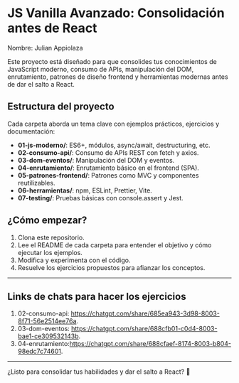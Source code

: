 # JS Vanilla Avanzado: Consolidación antes de React

Nombre: Julian Appiolaza

Este proyecto está diseñado para que consolides tus conocimientos de JavaScript moderno, consumo de APIs, manipulación del DOM, enrutamiento, patrones de diseño frontend y herramientas modernas antes de dar el salto a React.

## Estructura del proyecto

Cada carpeta aborda un tema clave con ejemplos prácticos, ejercicios y documentación:

- **01-js-moderno/**: ES6+, módulos, async/await, destructuring, etc.
- **02-consumo-api/**: Consumo de APIs REST con fetch y axios.
- **03-dom-eventos/**: Manipulación del DOM y eventos.
- **04-enrutamiento/**: Enrutamiento básico en el frontend (SPA).
- **05-patrones-frontend/**: Patrones como MVC y componentes reutilizables.
- **06-herramientas/**: npm, ESLint, Prettier, Vite.
- **07-testing/**: Pruebas básicas con console.assert y Jest.

## ¿Cómo empezar?

1. Clona este repositorio.
2. Lee el README de cada carpeta para entender el objetivo y cómo ejecutar los ejemplos.
3. Modifica y experimenta con el código.
4. Resuelve los ejercicios propuestos para afianzar los conceptos.

---
## Links de chats para hacer los ejercicios

1. 02-consumo-api: https://chatgpt.com/share/685ea943-3d98-8003-8f71-56e2514ee76a.
2. 03-dom-eventos: https://chatgpt.com/share/688cfb01-c0d4-8003-bae1-ce309532143b.
3. 04-enrutamiento:https://chatgpt.com/share/688cfaef-8174-8003-b804-98edc7c74601.


---

¿Listo para consolidar tus habilidades y dar el salto a React? 🚀 
